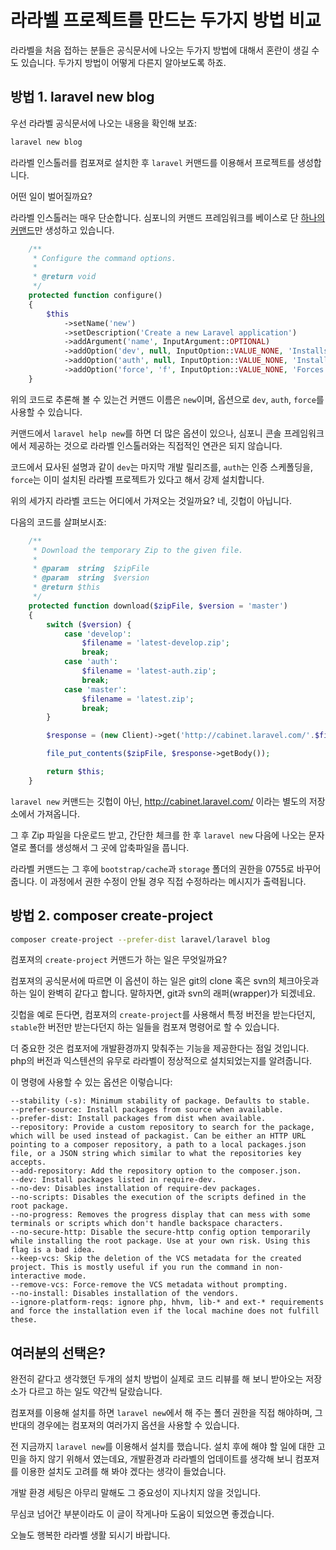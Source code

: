 # 라라벨 프로젝트를 만드는 두가지 방법 비교

라라벨을 처음 접하는 분들은 공식문서에 나오는 두가지 방법에 대해서 혼란이 생길 수도 있습니다. 두가지 방법이 어떻게 다른지 알아보도록 하죠.

## 방법 1. laravel new blog

우선 라라벨 공식문서에 나오는 내용을 확인해 보죠:

```sh
laravel new blog
```

라라벨 인스톨러를 컴포져로 설치한 후 `laravel` 커맨드를 이용해서 프로젝트를 생성합니다.

어떤 일이 벌어질까요?

라라벨 인스톨러는 매우 단순합니다. 심포니의 커맨드 프레임워크를 베이스로 단 [하나의 커맨드](https://github.com/laravel/installer/blob/master/src/NewCommand.php)만 생성하고 있습니다.

```php
    /**
     * Configure the command options.
     *
     * @return void
     */
    protected function configure()
    {
        $this
            ->setName('new')
            ->setDescription('Create a new Laravel application')
            ->addArgument('name', InputArgument::OPTIONAL)
            ->addOption('dev', null, InputOption::VALUE_NONE, 'Installs the latest "development" release')
            ->addOption('auth', null, InputOption::VALUE_NONE, 'Installs the Laravel authentication scaffolding')
            ->addOption('force', 'f', InputOption::VALUE_NONE, 'Forces install even if the directory already exists');
    }
```

위의 코드로 추론해 볼 수 있는건 커맨드 이름은 `new`이며, 옵션으로 `dev`, `auth`, `force`를 사용할 수 있습니다.

커맨드에서 `laravel help new`를 하면 더 많은 옵션이 있으나, 심포니 콘솔 프레임워크에서 제공하는 것으로 라라벨 인스톨러와는 직접적인 연관은 되지 않습니다.

코드에서 묘사된 설명과 같이 `dev`는 마지막 개발 릴리즈를, `auth`는 인증 스케폴딩을, `force`는 이미 설치된 라라벨 프로젝트가 있다고 해서 강제 설치합니다.

위의 세가지 라라벨 코드는 어디에서 가져오는 것일까요? 네, 깃헙이 아닙니다.

다음의 코드를 살펴보시죠:

```php
    /**
     * Download the temporary Zip to the given file.
     *
     * @param  string  $zipFile
     * @param  string  $version
     * @return $this
     */
    protected function download($zipFile, $version = 'master')
    {
        switch ($version) {
            case 'develop':
                $filename = 'latest-develop.zip';
                break;
            case 'auth':
                $filename = 'latest-auth.zip';
                break;
            case 'master':
                $filename = 'latest.zip';
                break;
        }

        $response = (new Client)->get('http://cabinet.laravel.com/'.$filename);

        file_put_contents($zipFile, $response->getBody());

        return $this;
    }
```

`laravel new` 커맨드는 깃헙이 아닌, http://cabinet.laravel.com/ 이라는 별도의 저장소에서 가져옵니다.

그 후 Zip 파일을 다운로드 받고, 간단한 체크를 한 후 `laravel new` 다음에 나오는 문자열로 폴더를 생성해서 그 곳에 압축파일을 풉니다.

라라벨 커맨드는 그 후에 `bootstrap/cache`과 `storage` 폴더의 권한을 0755로 바꾸어 줍니다. 이 과정에서 권한 수정이 안될 경우 직접 수정하라는 메시지가 출력됩니다.

## 방법 2. composer create-project

```sh
composer create-project --prefer-dist laravel/laravel blog
```

컴포져의 `create-project` 커맨드가 하는 일은 무엇일까요?

컴포져의 공식문서에 따르면 이 옵션이 하는 일은 git의 clone 혹은 svn의 체크아웃과 하는 일이 완벽히 같다고 합니다. 말하자면, git과 svn의 래퍼(wrapper)가 되겠네요.

깃헙을 예로 든다면, 컴포져의 `create-project`를 사용해서 특정 버전을 받는다던지, `stable`한 버전만 받는다던지 하는 일들을 컴포져 명령어로 할 수 있습니다.

더 중요한 것은 컴포저에 개발환경까지 맞춰주는 기능을 제공한다는 점일 것입니다. php의 버전과 익스텐션의 유무로 라라벨이 정상적으로 설치되었는지를 알려줍니다.

이 명령에 사용할 수 있는 옵션은 이렇습니다:

```
--stability (-s): Minimum stability of package. Defaults to stable.
--prefer-source: Install packages from source when available.
--prefer-dist: Install packages from dist when available.
--repository: Provide a custom repository to search for the package, which will be used instead of packagist. Can be either an HTTP URL pointing to a composer repository, a path to a local packages.json file, or a JSON string which similar to what the repositories key accepts.
--add-repository: Add the repository option to the composer.json.
--dev: Install packages listed in require-dev.
--no-dev: Disables installation of require-dev packages.
--no-scripts: Disables the execution of the scripts defined in the root package.
--no-progress: Removes the progress display that can mess with some terminals or scripts which don't handle backspace characters.
--no-secure-http: Disable the secure-http config option temporarily while installing the root package. Use at your own risk. Using this flag is a bad idea.
--keep-vcs: Skip the deletion of the VCS metadata for the created project. This is mostly useful if you run the command in non-interactive mode.
--remove-vcs: Force-remove the VCS metadata without prompting.
--no-install: Disables installation of the vendors.
--ignore-platform-reqs: ignore php, hhvm, lib-* and ext-* requirements and force the installation even if the local machine does not fulfill these.
```

## 여러분의 선택은?

완전히 같다고 생각했던 두개의 설치 방법이 실제로 코드 리뷰를 해 보니 받아오는 저장소가 다르고 하는 일도 약간씩 달랐습니다.

컴포져를 이용해 설치를 하면 `laravel new`에서 해 주는 폴더 권한을 직접 해야하며, 그 반대의 경우에는 컴포져의 여러가지 옵션을 사용할 수 있습니다.

전 지금까지 `laravel new`를 이용해서 설치를 했습니다. 설치 후에 해야 할 일에 대한 고민을 하지 않기 위해서 였는데요, 개발환경과 라라벨의 업데이트를 생각해 보니 컴포져를 이용한 설치도 고려를 해 봐야 겠다는 생각이 들었습니다.

개발 환경 세팅은 아무리 말해도 그 중요성이 지나치지 않을 것입니다.

무심코 넘어간 부분이라도 이 글이 작게나마 도움이 되었으면 좋겠습니다.

오늘도 행복한 라라벨 생활 되시기 바랍니다.
